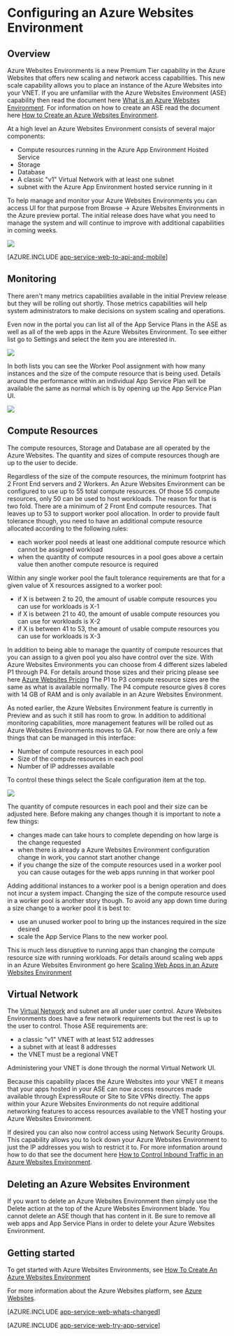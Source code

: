 <!-- not suitable for Mooncake -->

<properties 
	pageTitle="How to Configure an Azure Websites Environment" 
	description="Configuration, management and monitoring of Azure Websites Environments" 
	services="app-service" 
	documentationCenter="" 
	authors="ccompy" 
	manager="stefsch" 
	editor=""/>

<tags
	ms.service="app-service"
	ms.date="09/11/2015"
	wacn.date=""/>

# Configuring an Azure Websites Environment #

## Overview ##

Azure Websites Environments is a new Premium Tier capability in the Azure Websites that offers new scaling and network access capabilities.  This new scale capability allows you to place an instance of the Azure Websites into your VNET.  If you are unfamiliar with the Azure Websites Environment (ASE) capability then read the document here [What is an Azure Websites Environment](/documentation/articles/app-service-app-service-environment-intro). For information on how to create an ASE read the document here [How to Create an Azure Websites Environment](/documentation/articles/app-service-web-how-to-create-an-app-service-environment). 

At a high level an Azure Websites Environment consists of several major components:

- Compute resources running in the Azure App Environment Hosted Service
- Storage
- Database
- A classic "v1" Virtual Network with at least one subnet
- subnet with the Azure App Environment hosted service running in it

To help manage and monitor your Azure Websites Environments you can access UI for that purpose from Browse -> Azure Websites Environments in the Azure preview portal. The initial release does have what you need to manage the system and will continue to improve with additional capabilities in coming weeks.  

![][1]

[AZURE.INCLUDE [app-service-web-to-api-and-mobile](../includes/app-service-web-to-api-and-mobile.md)] 

## Monitoring ##

There aren't many metrics capabilities available in the initial Preview release but they will be rolling out shortly.  Those metrics capabilities will help system administrators to make decisions on system scaling and operations.

Even now in the portal you can list all of the App Service Plans in the ASE as well as all of the web apps in the Azure Websites Environment.  To see either list go to Settings and select the item you are interested in.  

![][3]

In both lists you can see the Worker Pool assignment with how many instances and the size of the compute resource that is being used.  Details around the performance within an individual App Service Plan will be available the same as normal which is by opening up the App Service Plan UI.  

![][4]

## Compute Resources ##

The compute resources, Storage and Database are all operated by the Azure Websites.  The quantity and sizes of compute resources though are up to the user to decide.  

Regardless of the size of the compute resources, the minimum footprint has 2 Front End servers and 2 Workers.  An Azure Websites Environment can be configured to use up to 55 total compute resources.  Of those 55 compute resources, only 50 can be used to host workloads. The reason for that is two fold.  There are a minimum of 2 Front End compute resources.  That leaves up to 53 to support worker pool allocation. In order to provide fault tolerance though, you need to have an additional compute resource allocated according to the following rules:

- each worker pool needs at least one additional compute resource which cannot be assigned workload
- when the quantity of compute resources in a pool goes above a certain value then another compute resource is required

Within any single worker pool the fault tolerance requirements are that for a given value of X resources assigned to a worker pool:

- if X is between 2 to 20, the amount of usable compute resources you can use for workloads is X-1
- if X is between 21 to 40, the amount of usable compute resources you can use for workloads is X-2
- if X is between 41 to 53, the amount of usable compute resources you can use for workloads is X-3

In addition to being able to manage the quantity of compute resources that you can assign to a given pool you also have control over the size.  With Azure Websites Environments you can choose from 4 different sizes labeled P1 through P4.  For details around those sizes and their pricing please see here [Azure Websites Pricing](/documentation/articles/app-service-value-prop-what-is) The P1 to P3 compute resource sizes are the same as what is available normally.  The P4 compute resource gives 8 cores with 14 GB of RAM and is only available in an Azure Websites Environment.

As noted earlier, the Azure Websites Environment feature is currently in Preview and as such it still has room to grow.  In addition to additional monitoring capabilities, more management features will be rolled out as Azure Websites Environments moves to GA.  For now there are only a few things that can be managed in this interface:

- Number of compute resources in each pool
- Size of the compute resources in each pool
- Number of IP addresses available

To control these things select the Scale configuration item at the top.  

![][2]

The quantity of compute resources in each pool and their size can be adjusted here.  Before making any changes though it is important to note a few things:

- changes made can take hours to complete depending on how large is the change requested
- when there is already a Azure Websites Environment configuration change in work, you cannot start another change
- if you change the size of the compute resources used in a worker pool you can cause outages for the web apps running in that worker pool

Adding additional instances to a worker pool is a benign operation and does not incur a system impact.  Changing the size of the compute resource used in a worker pool is another story though.  To avoid any app down time during a size change to a worker pool it is best to:

- use an unused worker pool to bring up the instances required in the size desired
- scale the App Service Plans to the new worker pool.  
 
This is much less disruptive to running apps than changing the compute resource size with running workloads.  For details around scaling web apps in an Azure Websites Environment go here [Scaling Web Apps in an Azure Websites Environment](/documentation/articles/app-service-web-scale-a-web-app-in-an-app-service-environment)  

## Virtual Network ##

The [Virtual Network][virtualnetwork] and subnet are all under user control.  Azure Websites Environments does have a few network requirements but the rest is up to the user to control.  Those ASE requirements are:

- a classic "v1" VNET with at least 512 addresses
- a subnet with at least 8 addresses 
- the VNET must be a regional VNET  
 
Administering your VNET is done through the normal Virtual Network UI.

Because this capability places the Azure Websites into your VNET it means that your apps hosted in your ASE can now access resources made available through ExpressRoute or Site to Site VPNs directly.  The apps within your Azure Websites Environments do not require additional networking features to access resources available to the VNET hosting your Azure Websites Environment.  

If desired you can also now control access using Network Security Groups.  This capability allows you to lock down your Azure Websites Environment to just the IP addresses you wish to restrict it to.  For more information around how to do that see the document here [How to Control Inbound Traffic in an Azure Websites Environment](/documentation/articles/app-service-app-service-environment-control-inbound-traffic).

## Deleting an Azure Websites Environment ##

If you want to delete an Azure Websites Environment then simply use the Delete action at the top of the Azure Websites Environment blade.  You cannot delete an ASE though that has content in it.  Be sure to remove all web apps and App Service Plans in order to delete your Azure Websites Environment.  

## Getting started

To get started with Azure Websites Environments, see [How To Create An Azure Websites Environment](/documentation/articles/app-service-web-how-to-create-an-app-service-environment)

For more information about the Azure Websites platform, see [Azure Websites](/documentation/articles/app-service-value-prop-what-is).

[AZURE.INCLUDE [app-service-web-whats-changed](../includes/app-service-web-whats-changed.md)]

[AZURE.INCLUDE [app-service-web-try-app-service](../includes/app-service-web-try-app-service.md)]

<!--Image references-->
[1]: ./media/app-service-web-configure-an-app-service-environment/configureaseblade.png
[2]: ./media/app-service-web-configure-an-app-service-environment/configurescale.png
[3]: ./media/app-service-web-configure-an-app-service-environment/configureasplist.png
[4]: ./media/app-service-web-configure-an-app-service-environment/configurewebapplist.png

<!--Links-->
[WhatisASE]: /documentation/articles/app-service-app-service-environment-intro/
[Appserviceplans]: /documentation/articles/azure-web-sites-web-hosting-plans-in-depth-overview/
[HowtoCreateASE]: /documentation/articles/app-service-web-how-to-create-an-app-service-environment/
[HowtoScale]: /documentation/articles/app-service-web-scale-a-web-app-in-an-app-service-environment/
[ControlInbound]: /documentation/articles/app-service-app-service-environment-control-inbound-traffic/
[virtualnetwork]: /documentation/articles/virtual-networks-faq/
[AppServicePricing]: /home/features/app-service/#price 
[AzureAppService]: /documentation/articles/app-service-value-prop-what-is/
 
